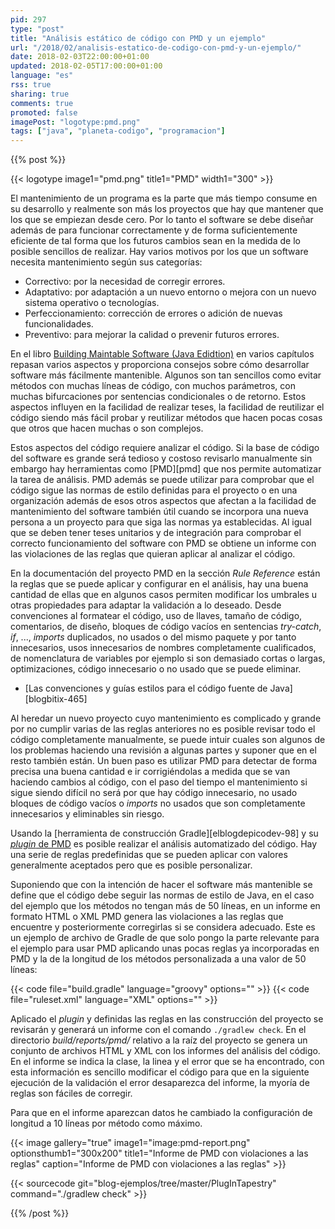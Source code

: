 ```yaml
---
pid: 297
type: "post"
title: "Análisis estático de código con PMD y un ejemplo"
url: "/2018/02/analisis-estatico-de-codigo-con-pmd-y-un-ejemplo/"
date: 2018-02-03T22:00:00+01:00
updated: 2018-02-05T17:00:00+01:00
language: "es"
rss: true
sharing: true
comments: true
promoted: false
imagePost: "logotype:pmd.png"
tags: ["java", "planeta-codigo", "programacion"]
---
```


{{% post %}}

{{< logotype image1="pmd.png" title1="PMD" width1="300" >}}

El mantenimiento de un programa es la parte que más tiempo consume en su desarrollo y realmente son más los proyectos que hay que mantener que los que se empiezan desde cero. Por lo tanto el software se debe diseñar además de para funcionar correctamente y de forma suficientemente eficiente de tal forma que los futuros cambios sean en la medida de lo posible sencillos de realizar. Hay varios motivos por los que un software necesita mantenimiento según sus categorías:

* Correctivo: por la necesidad de corregir errores.
* Adaptativo: por adaptación a un nuevo entorno o mejora con un nuevo sistema operativo o tecnologías.
* Perfeccionamiento: corrección de errores o adición de nuevas funcionalidades.
* Preventivo: para mejorar la calidad o prevenir futuros errores.

En el libro [Building Maintable Software (Java Edidtion)](http://amzn.to/2BSalVR) en varios capítulos repasan varios aspectos y proporciona consejos sobre cómo desarrollar software más fácilmente mantenible. Algunos son tan sencillos como evitar métodos con muchas líneas de código, con muchos parámetros, con muchas bifurcaciones por sentencias condicionales o de retorno. Estos aspectos influyen en la facilidad de realizar teses, la facilidad de reutilizar el código siendo más fácil probar y reutilizar métodos que hacen pocas cosas que otros que hacen muchas o son complejos.

Estos aspectos del código requiere analizar el código. Si la base de código del software es grande será tedioso y costoso revisarlo manualmente sin embargo hay herramientas como [PMD][pmd] que nos permite automatizar la tarea de análisis. PMD además se puede utilizar para comprobar que el código sigue las normas de estilo definidas para el proyecto o en una organización además de esos otros aspectos que afectan a la facilidad de mantenimiento del software también útil cuando se incorpora una nueva persona a un proyecto para que siga las normas ya establecidas. Al igual que se deben tener teses unitarios y de integración para comprobar el correcto funcionamiento del software con PMD se obtiene un informe con las violaciones de las reglas que quieran aplicar al analizar el código.

En la documentación del proyecto PMD en la sección _Rule Reference_ están la reglas que se puede aplicar y configurar en el análisis, hay una buena cantidad de ellas que en algunos casos permiten modificar los umbrales u otras propiedades para adaptar la validación a lo deseado. Desde convenciones al formatear el código, uso de llaves, tamaño de código, comentarios, de diseño, bloques de código vacíos en sentencias _try-catch_, _if_, ..., _imports_ duplicados, no usados o del mismo paquete y por tanto innecesarios, usos innecesarios de nombres completamente cualificados, de nomenclatura de variables por ejemplo si son demasiado cortas o largas, optimizaciones, código innecesario o no usado que se puede eliminar.

* [Las convenciones y guías estilos para el código fuente de Java][blogbitix-465]

Al heredar un nuevo proyecto cuyo mantenimiento es complicado y grande por no cumplir varias de las reglas anteriores no es posible revisar todo el código completamente manualmente, se puede intuir cuales son algunos de los problemas haciendo una revisión a algunas partes y suponer que en el resto también están. Un buen paso es utilizar PMD para detectar de forma precisa una buena cantidad e ir corrigiéndolas a medida que se van haciendo cambios al código, con el paso del tiempo el mantenimiento si sigue siendo difícil no será por que hay código innecesario, no usado bloques de código vacíos o _imports_ no usados que son completamente innecesarios y eliminables sin riesgo.

Usando la [herramienta de construcción Gradle][elblogdepicodev-98] y su [_plugin_ de PMD](https://docs.gradle.org/current/userguide/pmd_plugin.html) es posible realizar el análisis automatizado del código. Hay una serie de reglas predefinidas que se pueden aplicar con valores generalmente aceptados pero que es posible personalizar.

Suponiendo que con la intención de hacer el software más mantenible se define que el código debe seguir las normas de estilo de Java, en el caso del ejemplo que los métodos no tengan más de 50 líneas, en un informe en formato HTML o XML PMD genera las violaciones a las reglas que encuentre y posteriormente corregirlas si se considera adecuado. Este es un ejemplo de archivo de Gradle de que solo pongo la parte relevante para el ejemplo para usar PMD aplicando unas pocas reglas ya incorporadas en PMD y la de la longitud de los métodos personalizada a una valor de 50 líneas:

{{< code file="build.gradle" language="groovy" options="" >}}
{{< code file="ruleset.xml" language="XML" options="" >}}

Aplicado el _plugin_ y definidas las reglas en las construcción del proyecto se revisarán y generará un informe con el comando `./gradlew check`. En el directorio _build/reports/pmd/_ relativo a la raíz del proyecto se genera un conjunto de archivos HTML y XML con los informes del análisis del código. En el informe se indica la clase, la linea y el error que se ha encontrado, con esta información es sencillo modificar el código para que en la siguiente ejecución de la validación el error desaparezca del informe, la myoría de reglas son fáciles de corregir.

Para que en el informe aparezcan datos he cambiado la configuración de longitud a 10 líneas por método como máximo.

{{< image
    gallery="true"
    image1="image:pmd-report.png" optionsthumb1="300x200" title1="Informe de PMD con violaciones a las reglas"
    caption="Informe de PMD con violaciones a las reglas" >}}

{{< sourcecode git="blog-ejemplos/tree/master/PlugInTapestry" command="./gradlew check" >}}

{{% /post %}}

